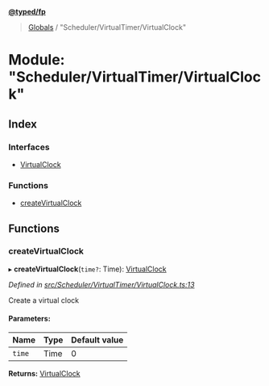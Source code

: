 **[@typed/fp](../README.md)**

> [Globals](../globals.md) / "Scheduler/VirtualTimer/VirtualClock"

# Module: "Scheduler/VirtualTimer/VirtualClock"

## Index

### Interfaces

* [VirtualClock](../interfaces/_scheduler_virtualtimer_virtualclock_.virtualclock.md)

### Functions

* [createVirtualClock](_scheduler_virtualtimer_virtualclock_.md#createvirtualclock)

## Functions

### createVirtualClock

▸ **createVirtualClock**(`time?`: Time): [VirtualClock](../interfaces/_scheduler_virtualtimer_virtualclock_.virtualclock.md)

*Defined in [src/Scheduler/VirtualTimer/VirtualClock.ts:13](https://github.com/TylorS/typed-fp/blob/f27ba3e/src/Scheduler/VirtualTimer/VirtualClock.ts#L13)*

Create a virtual clock

#### Parameters:

Name | Type | Default value |
------ | ------ | ------ |
`time` | Time | 0 |

**Returns:** [VirtualClock](../interfaces/_scheduler_virtualtimer_virtualclock_.virtualclock.md)
